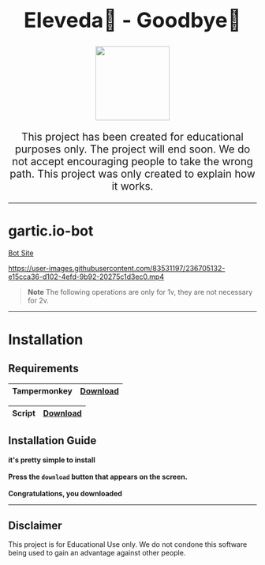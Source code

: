 <div align="center">
  <h1 style="font-size: 3em;">Eleveda👋 - Goodbye👋</h1>
  <img src="https://i.imgur.com/oiEon0B.png" height="150">
  <p style="font-size: 1.5em;">This project has been created for educational purposes only. The project will end soon. We do not accept encouraging people to take the wrong path. This project was only created to explain how it works.</p>
</div>





-----------------------

# gartic.io-bot
[Bot Site](https://anonimbiri.github.io/gartic.io-bot/v2)


https://user-images.githubusercontent.com/83531197/236705132-e15cca36-d102-4efd-9b92-20275c1d3ec0.mp4


> **Note** The following operations are only for 1v, they are not necessary for 2v.

-----------------------
# Installation
## Requirements 
| Tampermonkey  | [Download](https://www.tampermonkey.net) |
| ----------- | ------- |

| Script        | [Download](https://github.com/anonimbiri/gartic.io-bot/raw/main/script/Gartic%20bot%20control.user.js) |
| ----------- | ------- |

## Installation Guide
**it's pretty simple to install**\
\
**Press the `download` button that appears on the screen.**\
\
**Congratulations, you downloaded**

    


-----------------------
## Disclaimer 
This project is for Educational Use only. We do not condone this software being used to gain an advantage against other people.

